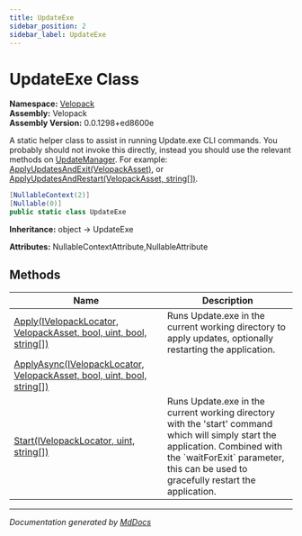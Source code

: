 ```yaml
---
title: UpdateExe
sidebar_position: 2
sidebar_label: UpdateExe
---
```

<!--  
  <auto-generated>   
    The contents of this file were generated by a tool.  
    Changes to this file may be list if the file is regenerated  
  </auto-generated>   
-->

# UpdateExe Class

**Namespace:** [Velopack](../index.md)  
**Assembly:** Velopack  
**Assembly Version:** 0.0.1298+ed8600e

A static helper class to assist in running Update.exe CLI commands. You probably should not invoke this directly,  instead you should use the relevant methods on [UpdateManager](../UpdateManager/index.md). For example: [ApplyUpdatesAndExit(VelopackAsset)](../UpdateManager/methods/ApplyUpdatesAndExit.md), or [ApplyUpdatesAndRestart(VelopackAsset, string\[\])](../UpdateManager/methods/ApplyUpdatesAndRestart.md).

```csharp
[NullableContext(2)]
[Nullable(0)]
public static class UpdateExe
```

**Inheritance:** object → UpdateExe

**Attributes:** NullableContextAttribute,NullableAttribute

## Methods

| Name                                                                                               | Description                                                                                                                                                                                                             |
| -------------------------------------------------------------------------------------------------- | ----------------------------------------------------------------------------------------------------------------------------------------------------------------------------------------------------------------------- |
| [Apply(IVelopackLocator, VelopackAsset, bool, uint, bool, string\[\])](methods/Apply.md)           | Runs Update.exe in the current working directory to apply updates, optionally restarting the application.                                                                                                               |
| [ApplyAsync(IVelopackLocator, VelopackAsset, bool, uint, bool, string\[\])](methods/ApplyAsync.md) |                                                                                                                                                                                                                         |
| [Start(IVelopackLocator, uint, string\[\])](methods/Start.md)                                      | Runs Update.exe in the current working directory with the 'start' command which will simply start the application. Combined with the \`waitForExit\` parameter, this can be used to gracefully restart the application. |

___

*Documentation generated by [MdDocs](https://github.com/ap0llo/mddocs)*
